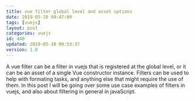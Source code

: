 ```yaml
---
title: vue filter global level and asset options
date: 2019-05-10 09:47:00
tags: [vuejs]
layout: post
categories: vuejs
id: 440
updated: 2019-05-10 09:53:37
version: 1.0
---
```


A vue filter can be a filter in vuejs that is registered at the global level, or it can be an asset of a single Vue constructor instance. Filters can be used to help with formating tasks, and anything else that might require the use of them. In this post I will be going over some use case examples of filters in vuejs, and also about filtering in general in javaScript.

<!-- more -->
